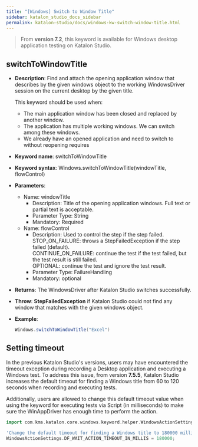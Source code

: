 ```yaml
---
title: "[Windows] Switch to Window Title"
sidebar: katalon_studio_docs_sidebar
permalink: katalon-studio/docs/windows-kw-switch-window-title.html
---
```

> From **version 7.2**, this keyword is available for Windows desktop application testing on Katalon Studio.

## switchToWindowTitle

* **Description**: Find and attach the opening application window that describes by the given windows object to the working WindowsDriver session on the current desktop by the given title.

    This keyword should be used when:
    * The main application window has been closed and replaced by another window.
    * The application has multiple working windows. We can switch among these windows.
    * We already have an opened application and need to switch to without reopening requires

* **Keyword name**: switchToWindowTitle
* **Keyword syntax**: Windows.switchToWindowTitle(windowTitle, flowControl)
* **Parameters**:
  * Name: windowTitle
    * Description: Title of the opening application windows. Full text or partial text is acceptable.
    * Parameter Type: String
    * Mandatory: Required
  * Name: flowControl
    * Description: Used to control the step if the step failed.\
        STOP_ON_FAILURE: throws a StepFailedException if the step failed (default).\
        CONTINUE_ON_FAILURE: continue the test if the test failed, but the test result is still failed.\
        OPTIONAL: continue the test and ignore the test result.
    * Parameter Type: FailureHandling
    * Mandatory: optional
* **Returns**:  The WindowsDriver after Katalon Studio switches successfully.
* **Throw**: **StepFailedException** if Katalon Studio could not find any window that matches with the given windows object.
* **Example**:

    ``` groovy
    Windows.switchToWindowTitle("Excel")
    ```

## Setting timeout

In the previous Katalon Studio's versions, users may have encountered the timeout exception during recording a Desktop application and executing a Windows test. To address this issue, from version **7.5.5**, Katalon Studio increases the default timeout for finding a Windows title from 60 to 120 seconds when recording and executing tests.

Additionally, users are allowed to change this default timeout value when using the keyword for executing tests via Script (in milliseconds) to make sure the WinAppDriver has enough time to perform the action.

```groovy
import com.kms.katalon.core.windows.keyword.helper.WindowsActionSettings

'Change the default timeout for finding a Windows title to 180000 milliseconds'
WindowsActionSettings.DF_WAIT_ACTION_TIMEOUT_IN_MILLIS = 180000;
```
